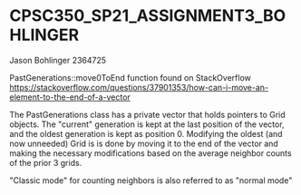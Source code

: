 # CPSC350_SP21_ASSIGNMENT3_BOHLINGER

Jason Bohlinger
2364725

PastGenerations::move0ToEnd function found on StackOverflow https://stackoverflow.com/questions/37901353/how-can-i-move-an-element-to-the-end-of-a-vector


The PastGenerations class has a private vector that holds pointers to Grid objects.
    The "current" generation is kept at the last position of the vector, and the oldest 
    generation is kept as position 0. Modifying the oldest (and now unneeded) Grid is
    is done by moving it to the end of the vector and making the necessary modifications
    based on the average neighbor counts of the prior 3 grids.
    
    
"Classic mode" for counting neighbors is also referred to as "normal mode"


